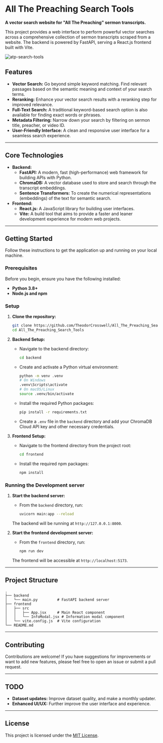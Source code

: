 # All The Preaching Search Tools

**A vector search website for "All The Preaching" sermon transcripts.**

This project provides a web interface to perform powerful vector searches across a comprehensive collection of sermon transcripts scraped from a website. The backend is powered by FastAPI, serving a React.js frontend built with Vite.

![atp-search-tools](https://github.com/user-attachments/assets/650f54a6-647a-497a-aeff-a76b66737c6c)

## Features

*   **Vector Search:** Go beyond simple keyword matching. Find relevant passages based on the semantic meaning and context of your search terms.
*   **Reranking:** Enhance your vector search results with a reranking step for improved relevance.
*   **Full-Text Search:** A traditional keyword-based search option is also available for finding exact words or phrases.
*   **Metadata Filtering:** Narrow down your search by filtering on sermon title, preacher, or video ID.
*   **User-Friendly Interface:** A clean and responsive user interface for a seamless search experience.

---

## Core Technologies

*   **Backend:**
    *   **FastAPI:** A modern, fast (high-performance) web framework for building APIs with Python.
    *   **ChromaDB:** A vector database used to store and search through the transcript embeddings.
    *   **Sentence Transformers:** To create the numerical representations (embeddings) of the text for semantic search.
*   **Frontend:**
    *   **React.js:** A JavaScript library for building user interfaces.
    *   **Vite:** A build tool that aims to provide a faster and leaner development experience for modern web projects.

---

## Getting Started

Follow these instructions to get the application up and running on your local machine.

### Prerequisites

Before you begin, ensure you have the following installed:
*   **Python 3.8+**
*   **Node.js and npm**

### Setup

1.  **Clone the repository:**
    ```bash
    git clone https://github.com/TheodorCrosswell/All_The_Preaching_Search_Tools.git
    cd All_The_Preaching_Search_Tools
    ```

2.  **Backend Setup:**
    *   Navigate to the backend directory:
        ```bash
        cd backend
        ```
    *   Create and activate a Python virtual environment:
        ```bash
        python -m venv .venv
        # On Windows
        .venv\Scripts\activate
        # On macOS/Linux
        source .venv/bin/activate
        ```
    *   Install the required Python packages:
        ```bash
        pip install -r requirements.txt
        ```
    *   Create a `.env` file in the `backend` directory and add your ChromaDB Cloud API key and other necessary credentials.

3.  **Frontend Setup:**
    *   Navigate to the frontend directory from the project root:
        ```bash
        cd frontend
        ```
    *   Install the required npm packages:
        ```bash
        npm install
        ```

### Running the Development server

1.  **Start the backend server:**
    *   From the `backend` directory, run:
        ```bash
        uvicorn main:app --reload
        ```
    The backend will be running at `http://127.0.0.1:8000`.

2.  **Start the frontend development server:**
    *   From the `frontend` directory, run:
        ```bash
        npm run dev
        ```
    The frontend will be accessible at `http://localhost:5173`.

---

## Project Structure

```
.
├── backend
│   └── main.py         # FastAPI backend server
├── frontend
│   ├── src
│   │   ├── App.jsx     # Main React component
│   │   └── InfoModal.jsx # Information modal component
│   └── vite.config.js  # Vite configuration
└── README.md
```

---

## Contributing

Contributions are welcome! If you have suggestions for improvements or want to add new features, please feel free to open an issue or submit a pull request.

---

## TODO

*   **Dataset updates:** Improve dataset quality, and make a monthly updater.
*   **Enhanced UI/UX:** Further improve the user interface and experience.

---

## License

This project is licensed under the [MIT License](LICENSE).
